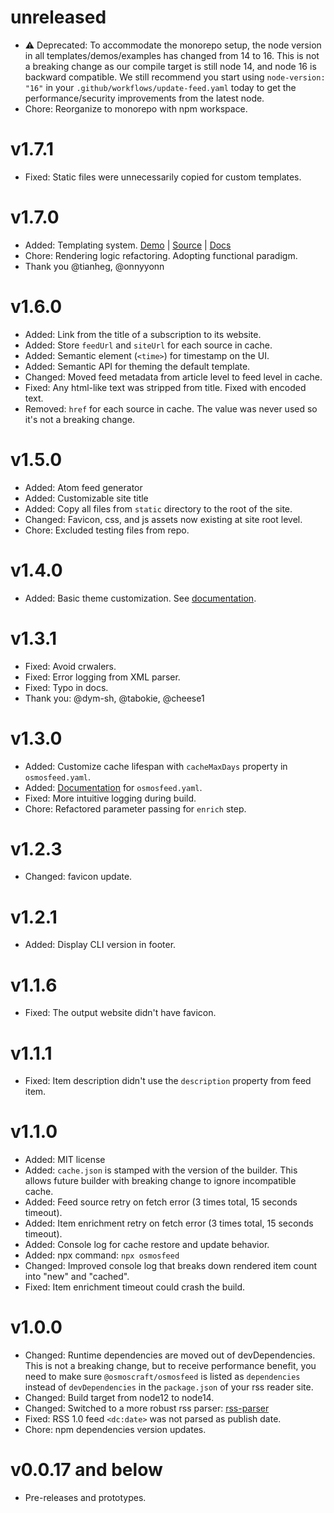 # unreleased

- ⚠ Deprecated: To accommodate the monorepo setup, the node version in all templates/demos/examples has changed from 14 to 16. This is not a breaking change as our compile target is still node 14, and node 16 is backward compatible. We still recommend you start using `node-version: "16"` in your `.github/workflows/update-feed.yaml` today to get the performance/security improvements from the latest node.
- Chore: Reorganize to monorepo with npm workspace.

# v1.7.1

- Fixed: Static files were unnecessarily copied for custom templates.

# v1.7.0

- Added: Templating system. [Demo](https://osmoscraft.github.io/osmosfeed-examples/articles-unstyled/) | [Source](https://github.com/osmoscraft/osmosfeed-examples/tree/main/examples/articles-unstyled) | [Docs](https://github.com/osmoscraft/osmosfeed/blob/master/docs/customization-guide.md#template-customization-guide)
- Chore: Rendering logic refactoring. Adopting functional paradigm.
- Thank you @tianheg, @onnyyonn

# v1.6.0

- Added: Link from the title of a subscription to its website.
- Added: Store `feedUrl` and `siteUrl` for each source in cache.
- Added: Semantic element (`<time>`) for timestamp on the UI.
- Added: Semantic API for theming the default template.
- Changed: Moved feed metadata from article level to feed level in cache.
- Fixed: Any html-like text was stripped from title. Fixed with encoded text.
- Removed: `href` for each source in cache. The value was never used so it's not a breaking change.

# v1.5.0

- Added: Atom feed generator
- Added: Customizable site title
- Added: Copy all files from `static` directory to the root of the site.
- Changed: Favicon, css, and js assets now existing at site root level.
- Chore: Excluded testing files from repo.

# v1.4.0

- Added: Basic theme customization. See [documentation](docs/customization-guide.md).

# v1.3.1

- Fixed: Avoid crwalers.
- Fixed: Error logging from XML parser.
- Fixed: Typo in docs.
- Thank you: @dym-sh, @tabokie, @cheese1

# v1.3.0

- Added: Customize cache lifespan with `cacheMaxDays` property in `osmosfeed.yaml`.
- Added: [Documentation](docs/osmosfeed-yaml-reference.md) for `osmosfeed.yaml`.
- Fixed: More intuitive logging during build.
- Chore: Refactored parameter passing for `enrich` step.

# v1.2.3

- Changed: favicon update.

# v1.2.1

- Added: Display CLI version in footer.

# v1.1.6

- Fixed: The output website didn't have favicon.

# v1.1.1

- Fixed: Item description didn't use the `description` property from feed item.

# v1.1.0

- Added: MIT license
- Added: `cache.json` is stamped with the version of the builder. This allows future builder with breaking change to ignore incompatible cache.
- Added: Feed source retry on fetch error (3 times total, 15 seconds timeout).
- Added: Item enrichment retry on fetch error (3 times total, 15 seconds timeout).
- Added: Console log for cache restore and update behavior.
- Added: npx command: `npx osmosfeed`
- Changed: Improved console log that breaks down rendered item count into "new" and "cached".
- Fixed: Item enrichment timeout could crash the build.

# v1.0.0

- Changed: Runtime dependencies are moved out of devDependencies. This is not a breaking change, but to receive performance benefit, you need to make sure `@osmoscraft/osmosfeed` is listed as `dependencies` instead of `devDependencies` in the `package.json` of your rss reader site.
- Changed: Build target from node12 to node14.
- Changed: Switched to a more robust rss parser: [rss-parser](https://github.com/rbren/rss-parser)
- Fixed: RSS 1.0 feed `<dc:date>` was not parsed as publish date.
- Chore: npm dependencies version updates.

# v0.0.17 and below

- Pre-releases and prototypes.
